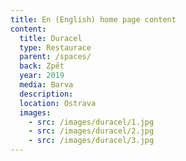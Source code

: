 ```yaml
---
title: En (English) home page content
content:
  title: Duracel
  type: Restaurace
  parent: /spaces/
  back: Zpět
  year: 2019
  media: Barva
  description: 
  location: Ostrava
  images:
    - src: /images/duracel/1.jpg
    - src: /images/duracel/2.jpg
    - src: /images/duracel/3.jpg
---
```

